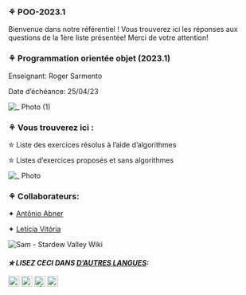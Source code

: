 ### ⚘ POO-2023.1
Bienvenue dans notre référentiel ! Vous trouverez ici les réponses aux questions de la 1ère liste présentée! Merci de votre attention!  

### ⚘ Programmation orientée objet (2023.1)
Enseignant: Roger Sarmento

Date d’échéance: 25/04/23

![_ Photo (1)](https://user-images.githubusercontent.com/125154278/230726431-9c33f4ee-46ef-489a-8483-9df759bbe4ef.gif)

### ⚘ Vous trouverez ici :

✮ Liste des exercices résolus à l’aide d’algorithmes

✮ Listes d’exercices proposés et sans algorithmes

![_ Photo](https://user-images.githubusercontent.com/125154278/230727171-d4d610fb-123c-4573-abf5-0493a323c269.gif)

### ⚘ Collaborateurs:

 ✦ [Antônio Abner](https://github.com/frsmth)
 
 ✦ [Letícia Vitória](https://github.com/mareshbard)

![Sam - Stardew Valley Wiki](https://user-images.githubusercontent.com/125154278/230727943-df2d3443-789a-49d6-b4a5-d6bdb463ce2e.gif)

 
 #### _✮ LISEZ CECI DANS [D’AUTRES LANGUES](translations/Translations.md):_
<kbd>[<img title="Inglês" alt="Inglês" src="https://cdn.staticaly.com/gh/hjnilsson/country-flags/master/svg/us.svg" width="22">](README.en.md)</kbd>
<kbd>[<img title="Española" alt="Española" src="https://cdn.staticaly.com/gh/hjnilsson/country-flags/master/svg/es.svg" width="22">](README.es.md)</kbd>
<kbd>[<img title="Alemão" alt="Alemão" src="https://cdn.staticaly.com/gh/hjnilsson/country-flags/master/svg/de.svg" width="22">](README.de.md)</kbd>
<kbd>[<img title="Português" alt="Português" src="https://cdn.staticaly.com/gh/hjnilsson/country-flags/master/svg/br.svg" width="22">](README.br.md)</kbd>

